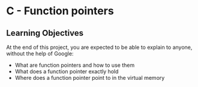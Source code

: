 <h1>C - Function pointers</h1>
</break>
<h2>Learning Objectives</h2>
<p>At the end of this project, you are expected to be able to explain to anyone, without the help of Google:</p>
<ul>
<li>What are function pointers and how to use them</li>
<li>What does a function pointer exactly hold</li>
<li>Where does a function pointer point to in the virtual memory</li>
</ul>